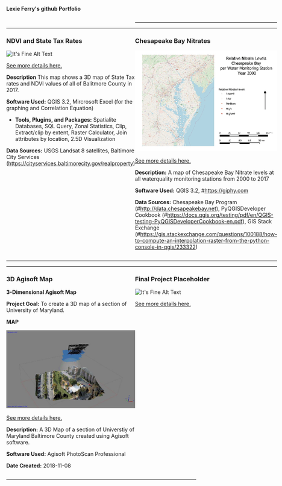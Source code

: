 **Lexie Ferry's github Portfolio**

<!--This is the first row of projects -->
<div style="display:table-row; width:100%; table-layout: fixed">
<div style="display: table-cell; width:370px; margin-right:3px" markdown="1">



---
### NDVI and State Tax Rates 


![It's Fine Alt Text](NDVI_Tax_Rates/Project1mapT2.png)

[See more details here.](https://lexiejferry.github.io/NDVI_Tax_Rates/NDVI_Tax_Rates.html)

**Description** This map shows a 3D map of State Tax rates and NDVI values of all of Balitmore County in 2017. 

**Software Used:** QGIS 3.2, Mircrosoft Excel (for the graphing and Correlation Equation)

- **Tools, Plugins, and Packages:** Spatialite Databases, SQL Query, Zonal Statistics, Clip, Extract/clip by extent, Raster Calculator, Join attributes by location, 2.5D Visualization

**Data Sources:** USGS Landsat 8 satellites, Baltimore City Services (https://cityservices.baltimorecity.gov/realproperty)

</div>

<div style="display: table-cell; width:370px" markdown="1">

---

---
### Chesapeake Bay Nitrates

![It's Fine Alt Text](Chesapeake_Nitrates_Map/Nitrates.gif)

[See more details here.](https://lexiejferry.github.io/Chesapeake_Nitrates_Map/Chesapeake_Nitrates_Map.html)

**Description:** A map of Chesapeake Bay Nitrate levels at all waterquality monitoring stations from 2000 to 2017

**Software Used:** QGIS 3.2, #https://giphy.com

**Data Sources:** Chesapeake Bay Program (#http://data.chesapeakebay.net), PyQGISDeveloper Cookbook (#https://docs.qgis.org/testing/pdf/en/QGIS-testing-PyQGISDeveloperCookbook-en.pdf), GIS Stack Exchange (#https://gis.stackexchange.com/questions/100188/how-to-compute-an-interpolation-raster-from-the-python-console-in-qgis/233322)

</div>
</div>
<!--This is the second row of projects -->
<div style="display:table-row; width:100%; table-layout: fixed">
<div style="display: table-cell; width:370px; margin-right:3px" markdown="1">
  
---

---

### 3D Agisoft Map 

**3-Dimensional Agisoft Map**

**Project Goal:** To create a 3D map of a section of University of Maryland.

**MAP**

![Agisoft 3D Map](3D_Map_AGISOFT/Capture2.JPG "Agisoft 3D map")

[See more details here.](https://lexiejferry.github.io/3D_Map_AGISOFT/3D_Map_AGISOFT.html)

**Description:** A 3D Map of a section of Universtiy of Maryland Baltimore County created using Agisoft software.

**Software Used:** Agisoft PhotoScan Professional

**Date Created:** 2018-11-08



</div>

<div style="display: table-cell; width:370px" markdown="1">

---

---

### Final Project Placeholder

![It's Fine Alt Text](project4_demo/p4_teaser.png)

[See more details here.](https://dillonma.github.io/project2_sfi/project2.html)

</div>
</div>

---

